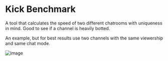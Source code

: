 # Kick Benchmark
A tool that calculates the speed of two different chatrooms with uniqueness in mind. Good to see if a channel is heavily botted.

An example, but for best results use two channels with the same viewership and same chat mode.

![image](https://github.com/SneakyHF/KickBenchmark/assets/135932795/14ffe9cd-ba21-433e-a661-59e69bc82837)
